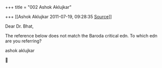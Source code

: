 +++
title = "002 Ashok Aklujkar"

+++
[[Ashok Aklujkar	2011-07-19, 09:28:35 [Source](https://groups.google.com/g/bvparishat/c/K00cLirlL4g)]]



Dear Dr. Bhat,

The reference below does not match the Baroda critical edn. To which edn are you referring?

ashok aklujkar



